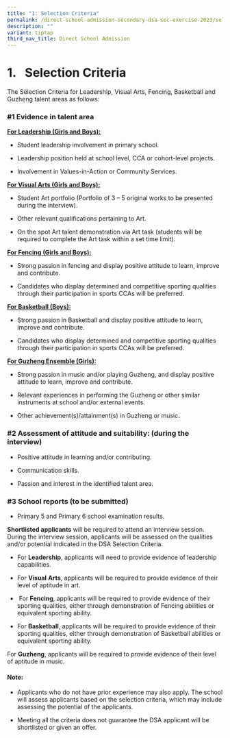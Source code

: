 ```yaml
---
title: "1: Selection Criteria"
permalink: /direct-school-admission-secondary-dsa-sec-exercise-2023/selection-criteria/
description: ""
variant: tiptap
third_nav_title: Direct School Admission
---
```

<h1><strong>1.&nbsp;&nbsp; Selection Criteria</strong></h1>
<p>The Selection Criteria for Leadership, Visual Arts, Fencing, Basketball
and Guzheng talent areas as follows:</p>
<h3><strong>#1 Evidence in talent area</strong></h3>
<p><strong><u>For Leadership (Girls and Boys):</u></strong>
</p>
<ul data-tight="true" class="tight">
<li>
<p>Student leadership involvement in primary school.</p>
</li>
<li>
<p>Leadership position held at school level, CCA or cohort-level projects.</p>
</li>
<li>
<p>Involvement in Values-in-Action or Community Services.</p>
</li>
</ul>
<p><strong><u>For Visual Arts (Girls and Boys):</u></strong>
</p>
<ul data-tight="true" class="tight">
<li>
<p>Student Art portfolio (Portfolio of 3 – 5 original works to be presented
during the interview).</p>
</li>
<li>
<p>Other relevant qualifications pertaining to Art.</p>
</li>
<li>
<p>On the spot Art talent demonstration via Art task (students will be required
to complete the Art task within a set time limit).</p>
</li>
</ul>
<p><strong><u>For Fencing (Girls and Boys):</u></strong>
</p>
<ul data-tight="true" class="tight">
<li>
<p>Strong passion in fencing and display positive attitude to learn, improve
and contribute.&nbsp;</p>
</li>
<li>
<p>Candidates who display determined and competitive sporting qualities through
their participation in sports CCAs will be preferred.</p>
</li>
</ul>
<p><strong><u>For Basketball (Boys):</u></strong>
</p>
<ul data-tight="true" class="tight">
<li>
<p>Strong passion in Basketball and display positive attitude to learn, improve
and contribute.&nbsp;</p>
</li>
<li>
<p>Candidates who display determined and competitive sporting qualities through
their participation in sports CCAs will be preferred.</p>
</li>
</ul>
<p><strong><u>For Guzheng Ensemble (Girls):</u></strong>
</p>
<ul data-tight="true" class="tight">
<li>
<p>Strong passion in music and/or playing Guzheng, and display positive attitude
to learn, improve and contribute.&nbsp;</p>
</li>
<li>
<p>Relevant experiences in performing the Guzheng or other similar instruments
at school and/or external events.</p>
</li>
<li>
<p>Other achievement(s)/attainment(s) in Guzheng or music.</p>
</li>
</ul>
<h3><strong>#2 Assessment of attitude and suitability: </strong>(during the interview)</h3>
<ul data-tight="true" class="tight">
<li>
<p>Positive attitude in learning and/or contributing.</p>
</li>
<li>
<p>Communication skills.</p>
</li>
<li>
<p>Passion and interest in the identified talent area.</p>
</li>
</ul>
<h3><strong>#3 School reports (to be submitted)</strong></h3>
<ul data-tight="true" class="tight">
<li>
<p>Primary 5 and Primary 6 school examination results.</p>
</li>
</ul>
<p></p>
<p><strong>Shortlisted applicants</strong> will be required to attend an interview
session. During the interview session, applicants will be assessed on the
qualities and/or potential indicated in the DSA Selection Criteria.</p>
<ul data-tight="true" class="tight">
<li>
<p>For <strong>Leadership</strong>, applicants will need to provide evidence
of leadership capabilities.</p>
</li>
<li>
<p>For <strong>Visual</strong>  <strong>Arts</strong>, applicants will be required
to provide evidence of their level of aptitude in art.</p>
</li>
<li>
<p>&nbsp;For <strong>Fencing</strong>, applicants will be required to provide
evidence of their sporting qualities, either through demonstration of Fencing
abilities or equivalent sporting ability.</p>
</li>
<li>
<p>For <strong>Basketball</strong>, applicants will be required to provide
evidence of their sporting qualities, either through demonstration of Basketball
abilities or equivalent sporting ability.</p>
</li>
</ul>
<p>For <strong>Guzheng</strong>, applicants will be required to provide evidence
of their level of aptitude in music.</p>
<h4><strong>Note:</strong></h4>
<ul data-tight="true" class="tight">
<li>
<p>Applicants who do not have prior experience may also apply. The school
will assess applicants based on the selection criteria, which may include
assessing the potential of the applicants.</p>
</li>
<li>
<p>Meeting all the criteria does not guarantee the DSA applicant will be
shortlisted or given an offer.</p>
</li>
</ul>
<p></p>